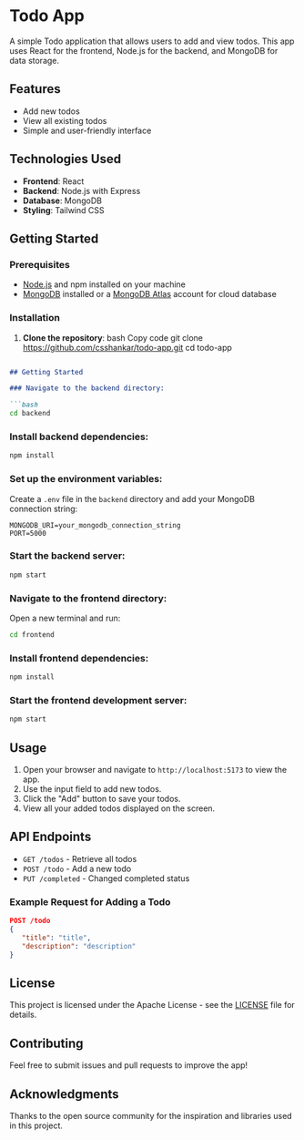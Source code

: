 # Todo App

A simple Todo application that allows users to add and view todos. This app uses React for the frontend, Node.js for the backend, and MongoDB for data storage.

## Features

- Add new todos
- View all existing todos
- Simple and user-friendly interface

## Technologies Used

- **Frontend**: React
- **Backend**: Node.js with Express
- **Database**: MongoDB
- **Styling**: Tailwind CSS

## Getting Started

### Prerequisites

- [Node.js](https://nodejs.org/) and npm installed on your machine
- [MongoDB](https://www.mongodb.com/) installed or a [MongoDB Atlas](https://www.mongodb.com/cloud/atlas) account for cloud database

### Installation

1. **Clone the repository**:
bash
Copy code
git clone https://github.com/csshankar/todo-app.git
cd todo-app

```markdown

## Getting Started

### Navigate to the backend directory:

```bash
cd backend
```

### Install backend dependencies:

```bash
npm install
```

### Set up the environment variables:

Create a `.env` file in the `backend` directory and add your MongoDB connection string:

```plaintext
MONGODB_URI=your_mongodb_connection_string
PORT=5000
```

### Start the backend server:

```bash
npm start
```

### Navigate to the frontend directory:

Open a new terminal and run:

```bash
cd frontend
```

### Install frontend dependencies:

```bash
npm install
```

### Start the frontend development server:

```bash
npm start
```

## Usage

1. Open your browser and navigate to `http://localhost:5173` to view the app.
2. Use the input field to add new todos.
3. Click the "Add" button to save your todos.
4. View all your added todos displayed on the screen.

## API Endpoints

- `GET /todos` - Retrieve all todos
- `POST /todo` - Add a new todo
- `PUT /completed` - Changed completed status 

### Example Request for Adding a Todo

```json
POST /todo
{
   "title": "title",
   "description": "description"
}
```

## License

This project is licensed under the Apache License - see the [LICENSE](LICENSE) file for details.

## Contributing

Feel free to submit issues and pull requests to improve the app!

## Acknowledgments

Thanks to the open source community for the inspiration and libraries used in this project.
```